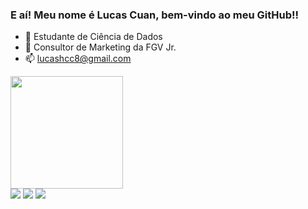 ### E aí! Meu nome é Lucas Cuan, bem-vindo ao meu GitHub!!

- 🔭 Estudante de Ciência de Dados
- 👯 Consultor de Marketing da FGV Jr.
- 📫 lucashcc8@gmail.com

<div>
  <a href = "https://github.com/Lhc128">
  <img height = "180cm" src = "https://github-read-me-stats.vercel.app/api?username=Lhc128&show_icons=true&theme=radical&include_all_commits=true&count_private=true"/
  <img height = "180cm" src = "https://github-read-me-stats.vercel.app/api/top-langs/?username=Lhc128&slayout=compact&langs_count=16&theme=radical"/>
</div>

<div>
<a href = "https://www.linkedin.com/in/lucashwangcuan/" target="blank"><img src="https://img.shields.io/badge/LinkedIn-0077B5?style=for-the-badge&logo=linkedin&logoColor=white" target="blank"></a>
<a href = "mailto:lucashcc8@gmail.com" target="blank"><img src="https://img.shields.io/badge/Gmail-D14836?style=for-the-badge&logo=gmail&logoColor=white" target="blank"></a>
<a href = "https://www.instagram.com/lucashc8/" target="blank"><img src="https://img.shields.io/badge/Instagram-E4405F?style=for-the-badge&logo=instagram&logoColor=white" target="blank"></a>
</div>

